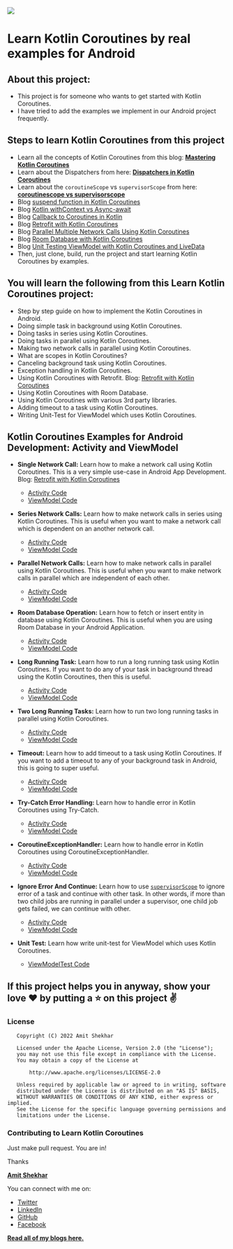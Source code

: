 <img src=https://raw.githubusercontent.com/amitshekhariitbhu/Learn-Kotlin-Coroutines/main/assets/learn-kotlin-coroutines.png >

# Learn Kotlin Coroutines by real examples for Android

## About this project:

* This project is for someone who wants to get started with Kotlin Coroutines.
* I have tried to add the examples we implement in our Android project frequently.

## Steps to learn Kotlin Coroutines from this project

* Learn all the concepts of Kotlin Coroutines from this blog: **[Mastering Kotlin Coroutines](https://amitshekhar.me/blog/kotlin-coroutines)**
* Learn about the Dispatchers from here: **[Dispatchers in Kotlin Coroutines](https://amitshekhar.me/blog/dispatchers-in-kotlin-coroutines)**
* Learn about the `coroutineScope` vs `supervisorScope` from here: **[coroutinescope vs supervisorscope](https://amitshekhar.me/blog/coroutinescope-vs-supervisorscope)**
* Blog [suspend function in Kotlin Coroutines](https://amitshekhar.me/blog/suspend-function-in-kotlin-coroutines)
* Blog [Kotlin withContext vs Async-await](https://amitshekhar.me/blog/kotlin-withcontext-vs-async-await)
* Blog [Callback to Coroutines in Kotlin](https://amitshekhar.me/blog/callback-to-coroutines-in-kotlin)  
* Blog [Retrofit with Kotlin Coroutines](https://amitshekhar.me/blog/retrofit-with-kotlin-coroutines)
* Blog [Parallel Multiple Network Calls Using Kotlin Coroutines](https://amitshekhar.me/blog/parallel-multiple-network-calls-using-kotlin-coroutines)
* Blog [Room Database with Kotlin Coroutines](https://amitshekhar.me/blog/room-database-with-kotlin-coroutines)
* Blog [Unit Testing ViewModel with Kotlin Coroutines and LiveData](https://amitshekhar.me/blog/unit-testing-viewmodel-with-kotlin-coroutines-and-livedata)
* Then, just clone, build, run the project and start learning Kotlin Coroutines by examples.

## You will learn the following from this Learn Kotlin Coroutines project:

* Step by step guide on how to implement the Kotlin Coroutines in Android.
* Doing simple task in background using Kotlin Coroutines.
* Doing tasks in series using Kotlin Coroutines.
* Doing tasks in parallel using Kotlin Coroutines.
* Making two network calls in parallel using Kotlin Coroutines.
* What are scopes in Kotlin Coroutines?
* Canceling background task using Kotlin Coroutines.
* Exception handling in Kotlin Coroutines.
* Using Kotlin Coroutines with Retrofit.
  Blog: [Retrofit with Kotlin Coroutines](https://amitshekhar.me/blog/retrofit-with-kotlin-coroutines)
* Using Kotlin Coroutines with Room Database.
* Using Kotlin Coroutines with various 3rd party libraries.
* Adding timeout to a task using Kotlin Coroutines.
* Writing Unit-Test for ViewModel which uses Kotlin Coroutines.

## Kotlin Coroutines Examples for Android Development: Activity and ViewModel

* **Single Network Call:** Learn how to make a network call using Kotlin Coroutines. This is a very
  simple use-case in Android App Development.
  Blog: [Retrofit with Kotlin Coroutines](https://amitshekhar.me/blog/retrofit-with-kotlin-coroutines)
    * [Activity Code](app/src/main/java/me/avinash/learn/kotlin/coroutines/ui/retrofit/single/SingleNetworkCallActivity.kt)
    * [ViewModel Code](app/src/main/java/me/avinash/learn/kotlin/coroutines/ui/retrofit/single/SingleNetworkCallViewModel.kt)

* **Series Network Calls:** Learn how to make network calls in series using Kotlin Coroutines. This
  is useful when you want to make a network call which is dependent on an another network call.
    * [Activity Code](app/src/main/java/me/avinash/learn/kotlin/coroutines/ui/retrofit/series/SeriesNetworkCallsActivity.kt)
    * [ViewModel Code](app/src/main/java/me/avinash/learn/kotlin/coroutines/ui/retrofit/series/SeriesNetworkCallsViewModel.kt)

* **Parallel Network Calls:** Learn how to make network calls in parallel using Kotlin Coroutines.
  This is useful when you want to make network calls in parallel which are independent of each
  other.
    * [Activity Code](app/src/main/java/me/avinash/learn/kotlin/coroutines/ui/retrofit/parallel/ParallelNetworkCallsActivity.kt)
    * [ViewModel Code](app/src/main/java/me/avinash/learn/kotlin/coroutines/ui/retrofit/parallel/ParallelNetworkCallsViewModel.kt)

* **Room Database Operation:** Learn how to fetch or insert entity in database using Kotlin
  Coroutines. This is useful when you are using Room Database in your Android Application.
    * [Activity Code](app/src/main/java/me/avinash/learn/kotlin/coroutines/ui/room/RoomDBActivity.kt)
    * [ViewModel Code](app/src/main/java/me/avinash/learn/kotlin/coroutines/ui/room/RoomDBViewModel.kt)

* **Long Running Task:** Learn how to run a long running task using Kotlin Coroutines. If you want
  to do any of your task in background thread using the Kotlin Coroutines, then this is useful.
    * [Activity Code](app/src/main/java/me/avinash/learn/kotlin/coroutines/ui/task/onetask/LongRunningTaskActivity.kt)
    * [ViewModel Code](app/src/main/java/me/avinash/learn/kotlin/coroutines/ui/task/onetask/LongRunningTaskViewModel.kt)

* **Two Long Running Tasks:** Learn how to run two long running tasks in parallel using Kotlin
  Coroutines.
    * [Activity Code](app/src/main/java/me/avinash/learn/kotlin/coroutines/ui/task/twotasks/TwoLongRunningTasksActivity.kt)
    * [ViewModel Code](app/src/main/java/me/avinash/learn/kotlin/coroutines/ui/task/twotasks/TwoLongRunningTasksViewModel.kt)

* **Timeout:** Learn how to add timeout to a task using Kotlin Coroutines. If you want to add a
  timeout to any of your background task in Android, this is going to super useful.
    * [Activity Code](app/src/main/java/me/avinash/learn/kotlin/coroutines/ui/timeout/TimeoutActivity.kt)
    * [ViewModel Code](app/src/main/java/me/avinash/learn/kotlin/coroutines/ui/timeout/TimeoutViewModel.kt)

* **Try-Catch Error Handling:** Learn how to handle error in Kotlin Coroutines using Try-Catch.
    * [Activity Code](app/src/main/java/me/avinash/learn/kotlin/coroutines/ui/errorhandling/trycatch/TryCatchActivity.kt)
    * [ViewModel Code](app/src/main/java/me/avinash/learn/kotlin/coroutines/ui/errorhandling/trycatch/TryCatchViewModel.kt)

* **CoroutineExceptionHandler:** Learn how to handle error in Kotlin Coroutines using
  CoroutineExceptionHandler.
    * [Activity Code](app/src/main/java/me/avinash/learn/kotlin/coroutines/ui/errorhandling/exceptionhandler/ExceptionHandlerActivity.kt)
    * [ViewModel Code](app/src/main/java/me/avinash/learn/kotlin/coroutines/ui/errorhandling/exceptionhandler/ExceptionHandlerViewModel.kt)

* **Ignore Error And Continue:** Learn how to
  use [`supervisorScope`](https://amitshekhar.me/blog/coroutinescope-vs-supervisorscope) to ignore
  error of a task and continue with other task. In other words, if more than two child jobs are
  running in parallel under a supervisor, one child job gets failed, we can continue with other.
    * [Activity Code](app/src/main/java/me/avinash/learn/kotlin/coroutines/ui/errorhandling/supervisor/IgnoreErrorAndContinueActivity.kt)
    * [ViewModel Code](app/src/main/java/me/avinash/learn/kotlin/coroutines/ui/errorhandling/supervisor/IgnoreErrorAndContinueViewModel.kt)

* **Unit Test:** Learn how write unit-test for ViewModel which uses Kotlin Coroutines.
    * [ViewModelTest Code](app/src/test/java/me/avinash/learn/kotlin/coroutines/ui/retrofit/single/SingleNetworkCallViewModelTest.kt)

## If this project helps you in anyway, show your love :heart: by putting a :star: on this project :v:

### License

```
   Copyright (C) 2022 Amit Shekhar

   Licensed under the Apache License, Version 2.0 (the "License");
   you may not use this file except in compliance with the License.
   You may obtain a copy of the License at

       http://www.apache.org/licenses/LICENSE-2.0

   Unless required by applicable law or agreed to in writing, software
   distributed under the License is distributed on an "AS IS" BASIS,
   WITHOUT WARRANTIES OR CONDITIONS OF ANY KIND, either express or implied.
   See the License for the specific language governing permissions and
   limitations under the License.
```

### Contributing to Learn Kotlin Coroutines

Just make pull request. You are in!


Thanks

[**Amit Shekhar**](https://amitshekhar.me)

You can connect with me on:

- [Twitter](https://twitter.com/amitiitbhu)
- [LinkedIn](https://www.linkedin.com/in/amit-shekhar-iitbhu)
- [GitHub](https://github.com/amitshekhariitbhu)
- [Facebook](https://www.facebook.com/amit.shekhar.iitbhu)

[**Read all of my blogs here.**](https://amitshekhar.me/blog)
